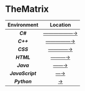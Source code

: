 # TheMatrix

| Environment      | Location                                                                                    |
|:----------------:|:-------------------------------------------------------------------------------------------:|
| **_C#_**         | [——————→](https://github.com/Landon-Brown1/CodeDump/tree/master/C%23 "C#")                       |
| **_C++_**        | [—————→](https://github.com/Landon-Brown1/CodeDump/tree/master/C%2B%2B "C++")                  |
| **_CSS_**        | [————→](https://github.com/Landon-Brown1/CodeDump/tree/master/CSS "CSS")                      |
| **_HTML_**       | [———→](https://github.com/Landon-Brown1/CodeDump/tree/master/HTML "HTML")                   |
| **_Java_**       | [——→](https://github.com/Landon-Brown1/CodeDump/tree/master/Java "Java")                   |
| **_JavaScript_** | [—→](https://github.com/Landon-Brown1/CodeDump/tree/master/Javascript "JavaScript") |
| **_Python_**     | [→](https://github.com/Landon-Brown1/CodeDump/tree/master/Python "Python")             |